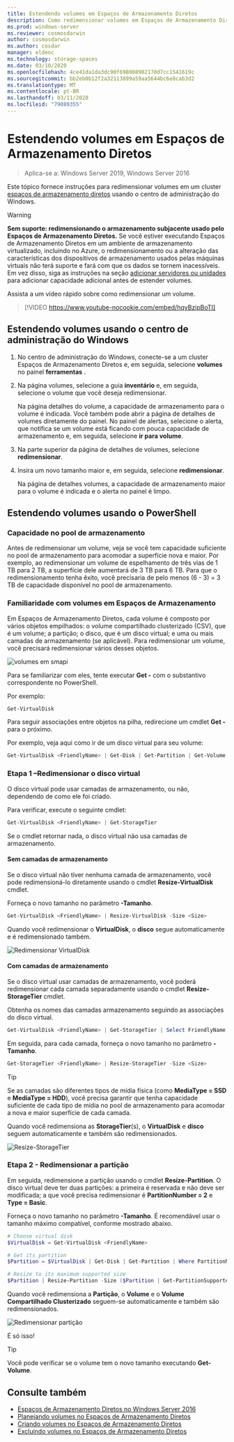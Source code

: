 ```yaml
---
title: Estendendo volumes em Espaços de Armazenamento Diretos
description: Como redimensionar volumes em Espaços de Armazenamento Diretos usando o centro de administração do Windows e o PowerShell.
ms.prod: windows-server
ms.reviewer: cosmosdarwin
author: cosmosdarwin
ms.author: cosdar
manager: eldenc
ms.technology: storage-spaces
ms.date: 03/10/2020
ms.openlocfilehash: 4ce41da1da3dc90f698008902170d7cc1541619c
ms.sourcegitcommit: bb2eb0b12f2a32113899a59aa5644bc6e8cab3d2
ms.translationtype: MT
ms.contentlocale: pt-BR
ms.lasthandoff: 03/11/2020
ms.locfileid: "79089355"
---
```

# <a name="extending-volumes-in-storage-spaces-direct"></a>Estendendo volumes em Espaços de Armazenamento Diretos
> Aplica-se a: Windows Server 2019, Windows Server 2016

Este tópico fornece instruções para redimensionar volumes em um cluster [espaços de armazenamento diretos](storage-spaces-direct-overview.md) usando o centro de administração do Windows.

> [!WARNING]
> **Sem suporte: redimensionando o armazenamento subjacente usado pelo Espaços de Armazenamento Diretos.** Se você estiver executando Espaços de Armazenamento Diretos em um ambiente de armazenamento virtualizado, incluindo no Azure, o redimensionamento ou a alteração das características dos dispositivos de armazenamento usados pelas máquinas virtuais não terá suporte e fará com que os dados se tornem inacessíveis. Em vez disso, siga as instruções na seção [adicionar servidores ou unidades](add-nodes.md) para adicionar capacidade adicional antes de estender volumes.

Assista a um vídeo rápido sobre como redimensionar um volume.

> [!VIDEO https://www.youtube-nocookie.com/embed/hqyBzipBoTI]

## <a name="extending-volumes-using-windows-admin-center"></a>Estendendo volumes usando o centro de administração do Windows

1. No centro de administração do Windows, conecte-se a um cluster Espaços de Armazenamento Diretos e, em seguida, selecione **volumes** no painel **ferramentas** .
2. Na página volumes, selecione a guia **inventário** e, em seguida, selecione o volume que você deseja redimensionar.

    Na página detalhes do volume, a capacidade de armazenamento para o volume é indicada. Você também pode abrir a página de detalhes de volumes diretamente do painel. No painel de alertas, selecione o alerta, que notifica se um volume está ficando com pouca capacidade de armazenamento e, em seguida, selecione **ir para volume**.

4. Na parte superior da página de detalhes de volumes, selecione **redimensionar**.
5. Insira um novo tamanho maior e, em seguida, selecione **redimensionar**.

    Na página de detalhes volumes, a capacidade de armazenamento maior para o volume é indicada e o alerta no painel é limpo.

## <a name="extending-volumes-using-powershell"></a>Estendendo volumes usando o PowerShell

### <a name="capacity-in-the-storage-pool"></a>Capacidade no pool de armazenamento

Antes de redimensionar um volume, veja se você tem capacidade suficiente no pool de armazenamento para acomodar a superfície nova e maior. Por exemplo, ao redimensionar um volume de espelhamento de três vias de 1 TB para 2 TB, a superfície dele aumentará de 3 TB para 6 TB. Para que o redimensionamento tenha êxito, você precisaria de pelo menos (6 - 3) = 3 TB de capacidade disponível no pool de armazenamento.

### <a name="familiarity-with-volumes-in-storage-spaces"></a>Familiaridade com volumes em Espaços de Armazenamento

Em Espaços de Armazenamento Diretos, cada volume é composto por vários objetos empilhados: o volume compartilhado clusterizado (CSV), que é um volume; a partição; o disco, que é um disco virtual; e uma ou mais camadas de armazenamento (se aplicável). Para redimensionar um volume, você precisará redimensionar vários desses objetos.

![volumes em smapi](media/resize-volumes/volumes-in-smapi.png)

Para se familiarizar com eles, tente executar **Get -** com o substantivo correspondente no PowerShell.

Por exemplo:

```PowerShell
Get-VirtualDisk
```

Para seguir associações entre objetos na pilha, redirecione um cmdlet **Get -** para o próximo.

Por exemplo, veja aqui como ir de um disco virtual para seu volume:

```PowerShell
Get-VirtualDisk <FriendlyName> | Get-Disk | Get-Partition | Get-Volume 
```

### <a name="step-1--resize-the-virtual-disk"></a>Etapa 1 –Redimensionar o disco virtual

O disco virtual pode usar camadas de armazenamento, ou não, dependendo de como ele foi criado.

Para verificar, execute o seguinte cmdlet:

```PowerShell
Get-VirtualDisk <FriendlyName> | Get-StorageTier 
```

Se o cmdlet retornar nada, o disco virtual não usa camadas de armazenamento.

#### <a name="no-storage-tiers"></a>Sem camadas de armazenamento

Se o disco virtual não tiver nenhuma camada de armazenamento, você pode redimensioná-lo diretamente usando o cmdlet **Resize-VirtualDisk** cmdlet.

Forneça o novo tamanho no parâmetro **-Tamanho**.

```PowerShell
Get-VirtualDisk <FriendlyName> | Resize-VirtualDisk -Size <Size>
```

Quando você redimensionar o **VirtualDisk**, o **disco** segue automaticamente e é redimensionado também.

![Redimensionar VirtualDisk](media/resize-volumes/Resize-VirtualDisk.gif)

#### <a name="with-storage-tiers"></a>Com camadas de armazenamento

Se o disco virtual usar camadas de armazenamento, você poderá redimensionar cada camada separadamente usando o cmdlet **Resize-StorageTier** cmdlet.

Obtenha os nomes das camadas armazenamento seguindo as associações do disco virtual.

```PowerShell
Get-VirtualDisk <FriendlyName> | Get-StorageTier | Select FriendlyName
```

Em seguida, para cada camada, forneça o novo tamanho no parâmetro **-Tamanho**.

```PowerShell
Get-StorageTier <FriendlyName> | Resize-StorageTier -Size <Size>
```

> [!TIP]
> Se as camadas são diferentes tipos de mídia física (como **MediaType = SSD** e **MediaType = HDD**), você precisa garantir que tenha capacidade suficiente de cada tipo de mídia no pool de armazenamento para acomodar a nova e maior superfície de cada camada.

Quando você redimensiona as **StorageTier**(s), o **VirtualDisk** e **disco** seguem automaticamente e também são redimensionados.

![Resize-StorageTier](media/resize-volumes/Resize-StorageTier.gif)

### <a name="step-2--resize-the-partition"></a>Etapa 2 - Redimensionar a partição

Em seguida, redimensione a partição usando o cmdlet **Resize-Partition**. O disco virtual deve ter duas partições: a primeira é reservada e não deve ser modificada; a que você precisa redimensionar é **PartitionNumber = 2** e **Type = Basic**.

Forneça o novo tamanho no parâmetro **-Tamanho**. É recomendável usar o tamanho máximo compatível, conforme mostrado abaixo.

```PowerShell
# Choose virtual disk
$VirtualDisk = Get-VirtualDisk <FriendlyName>

# Get its partition
$Partition = $VirtualDisk | Get-Disk | Get-Partition | Where PartitionNumber -Eq 2

# Resize to its maximum supported size 
$Partition | Resize-Partition -Size ($Partition | Get-PartitionSupportedSize).SizeMax
```

Quando você redimensiona a **Partição**, o **Volume** e o **Volume Compartilhado Clusterizado** seguem-se automaticamente e também são redimensionados.

![Redimensionar partição](media/resize-volumes/Resize-Partition.gif)

É só isso!

> [!TIP]
> Você pode verificar se o volume tem o novo tamanho executando **Get-Volume**.

## <a name="see-also"></a>Consulte também

- [Espaços de Armazenamento Diretos no Windows Server 2016](storage-spaces-direct-overview.md)
- [Planejando volumes no Espaços de Armazenamento Diretos](plan-volumes.md)
- [Criando volumes no Espaços de Armazenamento Diretos](create-volumes.md)
- [Excluindo volumes no Espaços de Armazenamento Diretos](delete-volumes.md)
